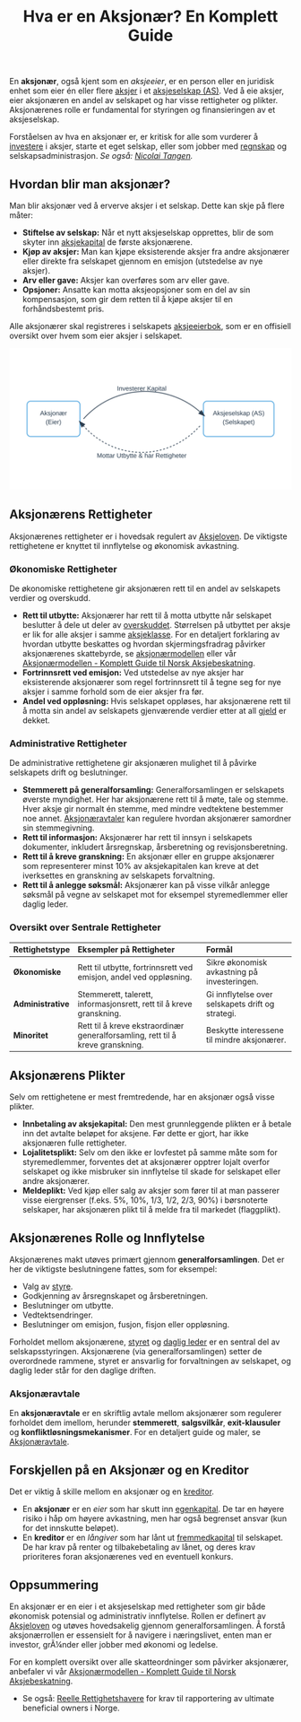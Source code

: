 ﻿---
title: "Hva er en Aksjonær? En Komplett Guide"
seoTitle: "Hva er en Aksjonær? En Komplett Guide"
meta_description: 'En **aksjonær**, også kjent som en *aksjeeier*, er en person eller en juridisk enhet som eier én eller flere [aksjer](/blogs/regnskap/hva-er-en-aksje "Hva er...'
slug: hva-er-en-aksjonaer
type: blog
layout: pages/single
---

En **aksjonær**, også kjent som en *aksjeeier*, er en person eller en juridisk enhet som eier én eller flere [aksjer](/blogs/regnskap/hva-er-en-aksje "Hva er en Aksje?") i et [aksjeselskap (AS)](/blogs/regnskap/hva-er-et-aksjeselskap "Hva er et Aksjeselskap (AS)?"). Ved å eie aksjer, eier aksjonæren en andel av selskapet og har visse rettigheter og plikter. Aksjonærenes rolle er fundamental for styringen og finansieringen av et aksjeselskap.

Forståelsen av hva en aksjonær er, er kritisk for alle som vurderer å [investere](/blogs/regnskap/hva-er-investere "Hva betyr det å investere?") i aksjer, starte et eget selskap, eller som jobber med [regnskap](/blogs/regnskap/hva-er-regnskap "Hva er Regnskap?") og selskapsadministrasjon.
*Se også: [Nicolai Tangen](/blogs/regnskap/nicolai-tangen "Nicolai Tangen “ Norges Bank Investment Management").*

## Hvordan blir man aksjonær?

Man blir aksjonær ved å erverve aksjer i et selskap. Dette kan skje på flere måter:

*   **Stiftelse av selskap:** Når et nytt aksjeselskap opprettes, blir de som skyter inn [aksjekapital](/blogs/regnskap/hva-er-aksjekapital "Alt om Aksjekapital") de første aksjonærene.
*   **Kjøp av aksjer:** Man kan kjøpe eksisterende aksjer fra andre aksjonærer eller direkte fra selskapet gjennom en emisjon (utstedelse av nye aksjer).
*   **Arv eller gave:** Aksjer kan overføres som arv eller gave.
*   **Opsjoner:** Ansatte kan motta aksjeopsjoner som en del av sin kompensasjon, som gir dem retten til å kjøpe aksjer til en forhåndsbestemt pris.

Alle aksjonærer skal registreres i selskapets [aksjeeierbok](/blogs/regnskap/hva-er-en-aksjeeierbok "Hva er en Aksjeeierbok?"), som er en offisiell oversikt over hvem som eier aksjer i selskapet.

![Illustrasjon av forholdet mellom aksjonær og selskap](aksjonaer-relasjon-illustrasjon.svg)

## Aksjonærens Rettigheter

Aksjonærenes rettigheter er i hovedsak regulert av [Aksjeloven](/blogs/regnskap/hva-er-aksjeloven "Aksjeloven: En Enkel Forklaring"). De viktigste rettighetene er knyttet til innflytelse og økonomisk avkastning.

### Økonomiske Rettigheter

De økonomiske rettighetene gir aksjonæren rett til en andel av selskapets verdier og overskudd.

*   **Rett til utbytte:** Aksjonærer har rett til å motta utbytte når selskapet beslutter å dele ut deler av [overskuddet](/blogs/regnskap/hva-er-overskudd "Hva er Overskudd?"). Størrelsen på utbyttet per aksje er lik for alle aksjer i samme [aksjeklasse](/blogs/regnskap/hva-er-aksjeklasser "Hva er Aksjeklasser?"). For en detaljert forklaring av hvordan utbytte beskattes og hvordan skjermingsfradrag påvirker aksjonærenes skattebyrde, se [aksjonærmodellen](/blogs/regnskap/aksjonaermodellen "Aksjonærmodellen: Skattemodell for Utbytte og Gevinst") eller vår [Aksjonærmodellen - Komplett Guide til Norsk Aksjebeskatning](/blogs/regnskap/aksjonaermodellen-guide "Aksjonærmodellen - Komplett Guide til Norsk Aksjebeskatning").
*   **Fortrinnsrett ved emisjon:** Ved utstedelse av nye aksjer har eksisterende aksjonærer som regel fortrinnsrett til å tegne seg for nye aksjer i samme forhold som de eier aksjer fra før.
*   **Andel ved oppløsning:** Hvis selskapet oppløses, har aksjonærene rett til å motta sin andel av selskapets gjenværende verdier etter at all [gjeld](/blogs/regnskap/hva-er-gjeld "Hva er Gjeld?") er dekket.

### Administrative Rettigheter

De administrative rettighetene gir aksjonæren mulighet til å påvirke selskapets drift og beslutninger.

*   **Stemmerett på generalforsamling:** Generalforsamlingen er selskapets øverste myndighet. Her har aksjonærene rett til å møte, tale og stemme. Hver aksje gir normalt én stemme, med mindre vedtektene bestemmer noe annet. [Aksjonæravtaler](/blogs/regnskap/aksjonaeravtale "Hva er en Aksjonæravtale? En Omfattende Guide til Aksjonæravtaler i Norge") kan regulere hvordan aksjonærer samordner sin stemmegivning.
*   **Rett til informasjon:** Aksjonærer har rett til innsyn i selskapets dokumenter, inkludert årsregnskap, årsberetning og revisjonsberetning.
*   **Rett til å kreve granskning:** En aksjonær eller en gruppe aksjonærer som representerer minst 10% av aksjekapitalen kan kreve at det iverksettes en granskning av selskapets forvaltning.
*   **Rett til å anlegge søksmål:** Aksjonærer kan på visse vilkår anlegge søksmål på vegne av selskapet mot for eksempel styremedlemmer eller daglig leder.

### Oversikt over Sentrale Rettigheter

| Rettighetstype | Eksempler på Rettigheter | Formål |
| :--- | :--- | :--- |
| **Økonomiske** | Rett til utbytte, fortrinnsrett ved emisjon, andel ved oppløsning. | Sikre økonomisk avkastning på investeringen. |
| **Administrative** | Stemmerett, talerett, informasjonsrett, rett til å kreve granskning. | Gi innflytelse over selskapets drift og strategi. |
| **Minoritet** | Rett til å kreve ekstraordinær generalforsamling, rett til å kreve granskning. | Beskytte interessene til mindre aksjonærer. |

## Aksjonærens Plikter

Selv om rettighetene er mest fremtredende, har en aksjonær også visse plikter.

*   **Innbetaling av aksjekapital:** Den mest grunnleggende plikten er å betale inn det avtalte beløpet for aksjene. Før dette er gjort, har ikke aksjonæren fulle rettigheter.
*   **Lojalitetsplikt:** Selv om den ikke er lovfestet på samme måte som for styremedlemmer, forventes det at aksjonærer opptrer lojalt overfor selskapet og ikke misbruker sin innflytelse til skade for selskapet eller andre aksjonærer.
*   **Meldeplikt:** Ved kjøp eller salg av aksjer som fører til at man passerer visse eiergrenser (f.eks. 5%, 10%, 1/3, 1/2, 2/3, 90%) i børsnoterte selskaper, har aksjonæren plikt til å melde fra til markedet (flaggplikt).

## Aksjonærenes Rolle og Innflytelse

Aksjonærenes makt utøves primært gjennom **generalforsamlingen**. Det er her de viktigste beslutningene fattes, som for eksempel:

*   Valg av [styre](/blogs/regnskap/hva-er-styre "Hva er et Styre?").
*   Godkjenning av årsregnskapet og årsberetningen.
*   Beslutninger om utbytte.
*   Vedtektsendringer.
*   Beslutninger om emisjon, fusjon, fisjon eller oppløsning.

Forholdet mellom aksjonærene, [styret](/blogs/regnskap/hva-er-styre "Hva er et Styre?") og [daglig leder](/blogs/regnskap/hva-er-daglig-leder "Hva er Daglig Leder? Rolle, Ansvar og Regnskapsmessige Forpliktelser") er en sentral del av selskapsstyringen. Aksjonærene (via generalforsamlingen) setter de overordnede rammene, styret er ansvarlig for forvaltningen av selskapet, og daglig leder står for den daglige driften.
### Aksjonæravtale
En **aksjonæravtale** er en skriftlig avtale mellom aksjonærer som regulerer forholdet dem imellom, herunder **stemmerett**, **salgsvilkår**, **exit-klausuler** og **konfliktløsningsmekanismer**. For en detaljert guide og maler, se [Aksjonæravtale](/blogs/regnskap/aksjonaeravtale "Hva er en Aksjonæravtale? En Omfattende Guide").

## Forskjellen på en Aksjonær og en Kreditor

Det er viktig å skille mellom en aksjonær og en [kreditor](/blogs/regnskap/hva-er-kreditor "Hva er en Kreditor?").

*   En **aksjonær** er en *eier* som har skutt inn [egenkapital](/blogs/regnskap/hva-er-egenkapital "Hva er Egenkapital?"). De tar en høyere risiko i håp om høyere avkastning, men har også begrenset ansvar (kun for det innskutte beløpet).
*   En **kreditor** er en *långiver* som har lånt ut [fremmedkapital](/blogs/regnskap/hva-er-fremmedkapital "Hva er Fremmedkapital?") til selskapet. De har krav på renter og tilbakebetaling av lånet, og deres krav prioriteres foran aksjonærenes ved en eventuell konkurs.

## Oppsummering

En aksjonær er en eier i et aksjeselskap med rettigheter som gir både økonomisk potensial og administrativ innflytelse. Rollen er definert av [Aksjeloven](/blogs/regnskap/hva-er-aksjeloven "Aksjeloven: En Enkel Forklaring") og utøves hovedsakelig gjennom generalforsamlingen. Å forstå aksjonærrollen er essensielt for å navigere i næringslivet, enten man er investor, grÃ¼nder eller jobber med økonomi og ledelse.

For en komplett oversikt over alle skatteordninger som påvirker aksjonærer, anbefaler vi vår [Aksjonærmodellen - Komplett Guide til Norsk Aksjebeskatning](/blogs/regnskap/aksjonaermodellen-guide "Aksjonærmodellen - Komplett Guide til Norsk Aksjebeskatning").

*   Se også: [Reelle Rettighetshavere](/blogs/regnskap/reelle-rettighetshavere "Reelle Rettighetshavere: Ultimate Beneficial Ownership i Norge") for krav til rapportering av ultimate beneficial owners i Norge.










